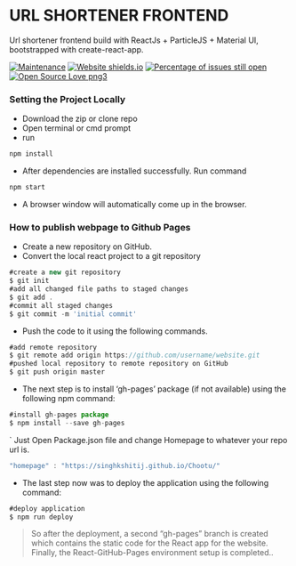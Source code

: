 # URL SHORTENER FRONTEND

Url shortener frontend build with ReactJs + ParticleJS + Material UI, bootstrapped with create-react-app. 

[![Maintenance](https://img.shields.io/badge/Maintained%3F-yes-green.svg)](http://app.chtu.ml/)
[![Website shields.io](https://img.shields.io/website-up-down-green-red/http/shields.io.svg)](http://app.chtu.ml/)
[![Percentage of issues still open](http://isitmaintained.com/badge/open/Naereen/badges.svg)](http://isitmaintained.com/project/Naereen/badges "Percentage of issues still open")
[![Open Source Love png3](https://badges.frapsoft.com/os/v3/open-source.png?v=103)](http://app.chtu.ml/)


### Setting the Project Locally

  - Download the zip or clone repo
  - Open terminal or cmd prompt
  - run 
```js
npm install
```
- After dependencies are installed successfully. Run command
```js
npm start
```
- A browser window will automatically come up in the browser.

### How to publish webpage to Github Pages

- Create a new repository on GitHub.
- Convert the local react project to a git repository
```js
#create a new git repository
$ git init
#add all changed file paths to staged changes
$ git add .
#commit all staged changes
$ git commit -m 'initial commit'
```
- Push the code to it using the following commands. 
```js
#add remote repository
$ git remote add origin https://github.com/username/website.git
#pushed local repository to remote repository on GitHub
$ git push origin master
```
-  The next step is to install ‘gh-pages’ package (if not available) using the following npm command:
```js
#install gh-pages package
$ npm install --save gh-pages
```
` Just Open Package.json file and change Homepage to whatever your repo url is.
```js
"homepage" : "https://singhkshitij.github.io/Chootu/"
```
- The last step now was to deploy the application using the following command:

```js
#deploy application
$ npm run deploy
```

> So after the deployment, a second “gh-pages” branch is created which contains the static code for the React app for the website. Finally, the React-GitHub-Pages environment setup is completed..
